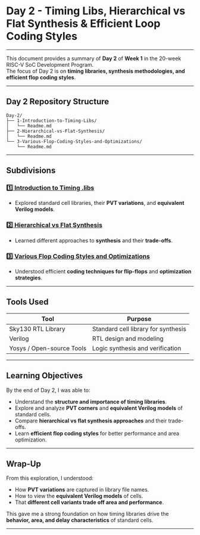 # Day 2 - Timing Libs, Hierarchical vs Flat Synthesis & Efficient Loop Coding Styles
---

This document provides a summary of **Day 2** of **Week 1** in the 20-week RISC-V SoC Development Program.  
The focus of Day 2 is on **timing libraries, synthesis methodologies, and efficient flop coding styles**.

---

## Day 2 Repository Structure

```tree
Day-2/
├── 1-Introduction-to-Timing-Libs/
│   └── Readme.md
├── 2-Hierarchical-vs-Flat-Synthesis/
│   └── Readme.md
└── 3-Various-Flop-Coding-Styles-and-Optimizations/
    └── Readme.md
```
---

## Subdivisions

### [1️⃣ Introduction to Timing .libs](1-Introduction-to-Timing-Libs/Readme.md)
- Explored standard cell libraries, their **PVT variations**, and **equivalent Verilog models**.

### [2️⃣ Hierarchical vs Flat Synthesis](2-Hierarchical-vs-Flat-Synthesis/Readme.md)
- Learned different approaches to **synthesis** and their **trade-offs**.

### [3️⃣ Various Flop Coding Styles and Optimizations](3-Various-Flop-Coding-Styles-and-Optimizations/Readme.md)
- Understood efficient **coding techniques for flip-flops** and **optimization strategies**.

---
##  Tools Used

| **Tool**                   | **Purpose**                                  |
|-----------------------------|----------------------------------------------|
| Sky130 RTL Library          | Standard cell library for synthesis          |
| Verilog                     | RTL design and modeling                      |
| Yosys / Open-source Tools   | Logic synthesis and verification             |

---

## Learning Objectives

By the end of Day 2, I was able to:

- Understand the **structure and importance of timing libraries**.  
- Explore and analyze **PVT corners** and **equivalent Verilog models** of standard cells.  
- Compare **hierarchical vs flat synthesis approaches** and their trade-offs.  
- Learn **efficient flop coding styles** for better performance and area optimization.

---

## Wrap-Up  

From this exploration, I understood:  

- How **PVT variations** are captured in library file names.  
- How to view the **equivalent Verilog models** of cells.  
- That **different cell variants trade off area and performance**.  

This gave me a strong foundation on how timing libraries drive the **behavior, area, and delay characteristics** of standard cells.  

---